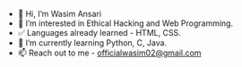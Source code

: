 - 👋 Hi, I’m Wasim Ansari 
- 👀 I’m interested in Ethical Hacking and Web Programming.
- ✅ Languages already learned - HTML, CSS.
- 🌱 I’m currently learning Python, C, Java.
- 📫 Reach out to me - officialwasim02@gmail.com

<!---
Wasim0764/Wasim0764 is a ✨ special ✨ repository because its `README.md` (this file) appears on your GitHub profile.
You can click the Preview link to take a look at your changes.
--->
